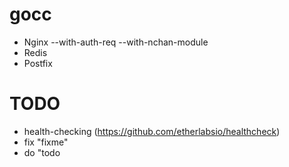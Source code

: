 # gocc

- Nginx --with-auth-req --with-nchan-module
- Redis
- Postfix

# TODO
- health-checking (https://github.com/etherlabsio/healthcheck)
- fix "fixme"
- do "todo

